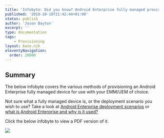 ```yaml
---
title: 'Infobyte: Did you know? Android Enterprise fully managed provisioning methods'
published: '2018-10-18T21:42:44+01:00'
status: publish
author: 'Jason Bayton'
excerpt: ''
type: documentation
tags: 
    - Provisioning
layout: base.njk
eleventyNavigation:
  order: 26000
---
```

Summary
-------

The below infobyte covers the various methods of provisioning an Android Enterprise fully managed device for use with your EMM/UEM of choice.

Not sure what a fully managed device is, or the deployment scenario you wish to use? Take a look at [Android Enterprise deployment scenarios](/android/infobyte-did-you-know-android-enterprise-deployment-scenarios/) or [what is Android Enterprise and why is it used?](/android/what-is-android-enterprise-and-why-is-it-used/)

Click the below infobyte to view a PDF version of it.

[![](https://cdn.bayton.org/uploads/2018/10/DYK04.1.1.jpg)](https://cdn.bayton.org/download/doc/ae-general/infobytes/DYK04.1.1.pdf)